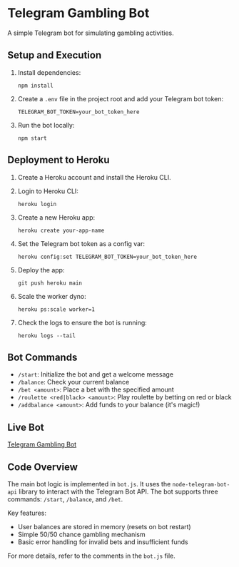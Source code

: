 # Telegram Gambling Bot

A simple Telegram bot for simulating gambling activities.

## Setup and Execution

1. Install dependencies:

   ```
   npm install
   ```

2. Create a `.env` file in the project root and add your Telegram bot token:

   ```
   TELEGRAM_BOT_TOKEN=your_bot_token_here
   ```

3. Run the bot locally:
   ```
   npm start
   ```

## Deployment to Heroku

1. Create a Heroku account and install the Heroku CLI.

2. Login to Heroku CLI:

   ```
   heroku login
   ```

3. Create a new Heroku app:

   ```
   heroku create your-app-name
   ```

4. Set the Telegram bot token as a config var:

   ```
   heroku config:set TELEGRAM_BOT_TOKEN=your_bot_token_here
   ```

5. Deploy the app:

   ```
   git push heroku main
   ```

6. Scale the worker dyno:

   ```
   heroku ps:scale worker=1
   ```

7. Check the logs to ensure the bot is running:
   ```
   heroku logs --tail
   ```

## Bot Commands

- `/start`: Initialize the bot and get a welcome message
- `/balance`: Check your current balance
- `/bet <amount>`: Place a bet with the specified amount
- `/roulette <red|black> <amount>`: Play roulette by betting on red or black
- `/addbalance <amount>`: Add funds to your balance (it's magic!)

## Live Bot

[Telegram Gambling Bot](https://t.me/GalGambleBot)

## Code Overview

The main bot logic is implemented in `bot.js`. It uses the `node-telegram-bot-api` library to interact with the Telegram Bot API. The bot supports three commands: `/start`, `/balance`, and `/bet`.

Key features:

- User balances are stored in memory (resets on bot restart)
- Simple 50/50 chance gambling mechanism
- Basic error handling for invalid bets and insufficient funds

For more details, refer to the comments in the `bot.js` file.
